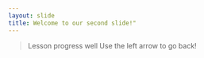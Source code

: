 ```yaml
---
layout: slide
title: Welcome to our second slide!"
---
```

> Lesson progress well
Use the left arrow to go back!

